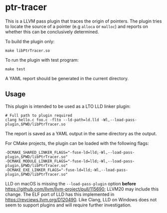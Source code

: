 # ptr-tracer

This is a LLVM pass plugin that traces the origin of pointers.
The plugin tries to locate the source of a pointer (e.g `alloca` or `malloc`) and reports on whether this can be conclusively determined.

To build the plugin only: 

```shell
make libPtrTracer.so
```
To run the plugin with test program:

```shell
make test 
```
A YAML report should be generated in the current directory.

## Usage

This plugin is intended to be used as a LTO LLD linker plugin:

```shell
# Full path to plugin required
clang hello.c foo.c -flto --ld-path=ld.lld -Wl,--load-pass-plugin,$PWD/libPtrTracer.so 
```

The report is saved as a YAML output in the same directory as the output.

For CMake projects, the plugin can be loaded with the following flags:

```
-DCMAKE_SHARED_LINKER_FLAGS="-fuse-ld=lld;-Wl,--load-pass-plugin,$PWD/libPtrTracer.so"
-DCMAKE_MODULE_LINKER_FLAGS="-fuse-ld=lld;-Wl,--load-pass-plugin,$PWD/libPtrTracer.so"
-DCMAKE_EXE_LINKER_FLAGS="-fuse-ld=lld;-Wl,--load-pass-plugin,$PWD/libPtrTracer.so"
```


LLD on macOS is missing the `--load-pass-plugin` option **before** https://github.com/llvm/llvm-project/pull/115690; LLVM20 may include this change.
The ELF port of LLD has this implemented in https://revciews.llvm.org/D120490.
Like Clang, LLD on Windows does not seem to support plugins and will require further investigation.